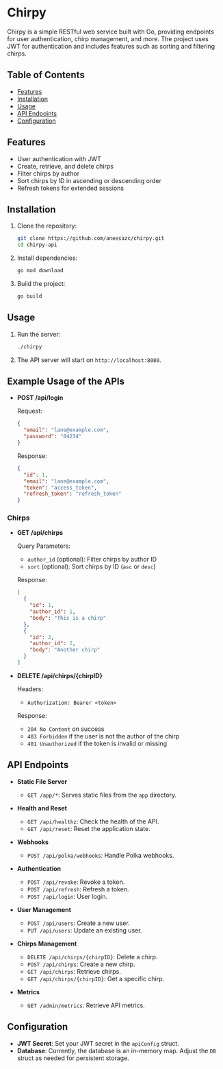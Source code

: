 # Chirpy

Chirpy is a simple RESTful web service built with Go, providing endpoints for user authentication, chirp management, and more. The project uses JWT for authentication and includes features such as sorting and filtering chirps.

## Table of Contents

- [Features](#features)
- [Installation](#installation)
- [Usage](#usage)
- [API Endpoints](#api-endpoints)
- [Configuration](#configuration)

## Features

- User authentication with JWT
- Create, retrieve, and delete chirps
- Filter chirps by author
- Sort chirps by ID in ascending or descending order
- Refresh tokens for extended sessions

## Installation

1. Clone the repository:

   ```sh
   git clone https://github.com/aneesazc/chirpy.git
   cd chirpy-api
   ```

2. Install dependencies:

   ```sh
   go mod download
   ```

3. Build the project:
   ```sh
   go build
   ```

## Usage

1. Run the server:

   ```sh
   ./chirpy
   ```

2. The API server will start on `http://localhost:8080`.

## Example Usage of the APIs

- **POST /api/login**

  Request:

  ```json
  {
    "email": "lane@example.com",
    "password": "04234"
  }
  ```

  Response:

  ```json
  {
    "id": 1,
    "email": "lane@example.com",
    "token": "access_token",
    "refresh_token": "refresh_token"
  }
  ```

### Chirps

- **GET /api/chirps**

  Query Parameters:

  - `author_id` (optional): Filter chirps by author ID
  - `sort` (optional): Sort chirps by ID (`asc` or `desc`)

  Response:

  ```json
  [
    {
      "id": 1,
      "author_id": 1,
      "body": "This is a chirp"
    },
    {
      "id": 2,
      "author_id": 2,
      "body": "Another chirp"
    }
  ]
  ```

- **DELETE /api/chirps/{chirpID}**

  Headers:

  - `Authorization: Bearer <token>`

  Response:

  - `204 No Content` on success
  - `403 Forbidden` if the user is not the author of the chirp
  - `401 Unauthorized` if the token is invalid or missing

## API Endpoints

- **Static File Server**

  - `GET /app/*`: Serves static files from the `app` directory.

- **Health and Reset**

  - `GET /api/healthz`: Check the health of the API.
  - `GET /api/reset`: Reset the application state.

- **Webhooks**

  - `POST /api/polka/webhooks`: Handle Polka webhooks.

- **Authentication**

  - `POST /api/revoke`: Revoke a token.
  - `POST /api/refresh`: Refresh a token.
  - `POST /api/login`: User login.

- **User Management**

  - `POST /api/users`: Create a new user.
  - `PUT /api/users`: Update an existing user.

- **Chirps Management**

  - `DELETE /api/chirps/{chirpID}`: Delete a chirp.
  - `POST /api/chirps`: Create a new chirp.
  - `GET /api/chirps`: Retrieve chirps.
  - `GET /api/chirps/{chirpID}`: Get a specific chirp.

- **Metrics**
  - `GET /admin/metrics`: Retrieve API metrics.

## Configuration

- **JWT Secret**: Set your JWT secret in the `apiConfig` struct.
- **Database**: Currently, the database is an in-memory map. Adjust the `DB` struct as needed for persistent storage.
